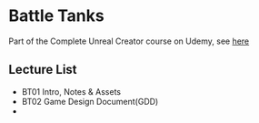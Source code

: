 # Battle Tanks

Part of the Complete Unreal Creator course on Udemy, see [here](https://www.udemy.com/unrealcourse?couponCode=GitHubDiscount)

## Lecture List
* BT01 Intro, Notes & Assets
* BT02 Game Design Document(GDD)
* 
